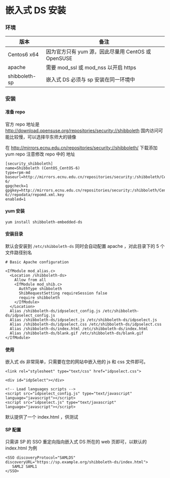 # 嵌入式 DS 安装

### 环境
| 版本 | 备注
|------|----
| Centos6 x64  | 因为官方只有 yum 源，因此尽量用 CentOS 或 OpenSUSE
| apache  | 需要 mod_ssl 或 mod_nss 以开启 https
| shibboleth-sp  | 嵌入式 DS 必须与 sp 安装在同一环境中

### 安装
#### 准备 repo
官方 repo 地址是 http://download.opensuse.org/repositories/security://shibboleth 国内访问可能比较慢，可以选择华东师大的镜像

在 http://mirrors.ecnu.edu.cn/repositories/security://shibboleth/ 下载添加 yum repo
注意修改 repo 中的 地址
```
[security_shibboleth]
name=Shibboleth (CentOS_CentOS-6)
type=rpm-md
baseurl=http://mirrors.ecnu.edu.cn/repositories/security:/shibboleth/CentOS_CentOS-6/
gpgcheck=1
gpgkey=http://mirrors.ecnu.edu.cn/repositories/security:/shibboleth/CentOS_CentOS-6//repodata/repomd.xml.key
enabled=1
```
#### yum 安装
```yum install shibboleth-embedded-ds```

#### 安装目录

默认会安装到 ```/etc/shibboleth-ds```
同时会自动配置 apache ，对此目录下的 5 个文件路径别名
```
# Basic Apache configuration

<IfModule mod_alias.c>
  <Location /shibboleth-ds>
    Allow from all
    <IfModule mod_shib.c>
      AuthType shibboleth
      ShibRequestSetting requireSession false
      require shibboleth
    </IfModule>
  </Location>
  Alias /shibboleth-ds/idpselect_config.js /etc/shibboleth-ds/idpselect_config.js
  Alias /shibboleth-ds/idpselect.js /etc/shibboleth-ds/idpselect.js
  Alias /shibboleth-ds/idpselect.css /etc/shibboleth-ds/idpselect.css
  Alias /shibboleth-ds/index.html /etc/shibboleth-ds/index.html
  Alias /shibboleth-ds/blank.gif /etc/shibboleth-ds/blank.gif
</IfModule>
```

#### 使用

嵌入式 ds 非常简单，只需要在您的网站中嵌入他的 js 和 css 文件即可。
```
<link rel="stylesheet" type="text/css" href="idpselect.css">
```
```
<div id="idpSelect"></div>
```
```
<!-- Load languages scripts -->
<script src="idpselect_config.js" type="text/javascript" language="javascript"></script>
<script src="idpselect.js" type="text/javascript" language="javascript"></script>
```

默认提供了一个 index.html ，供测试

#### SP 配置

只需讲 SP 的 SSO 重定向指向嵌入式 DS 所在的 web 页即可，以默认的 index.html 为例
```
<SSO discoveryProtocol="SAMLDS" discoveryURL="https://sp.example.org/shibboleth-ds/index.html">
   SAML2 SAML1
</SSO>
```